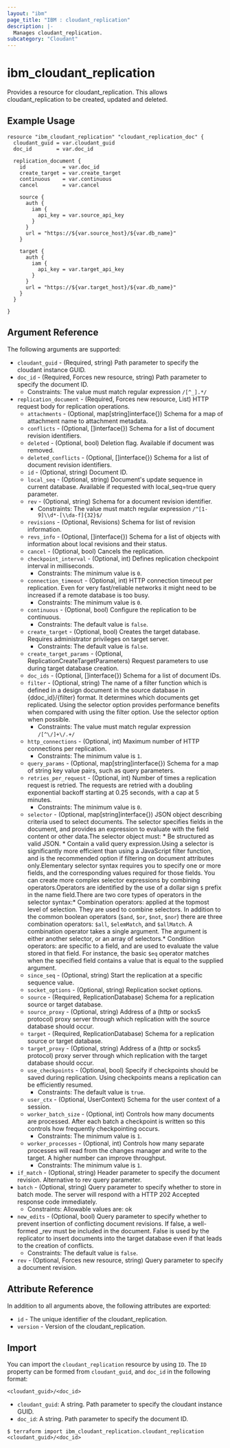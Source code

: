 ```yaml
---
layout: "ibm"
page_title: "IBM : cloudant_replication"
description: |-
  Manages cloudant_replication.
subcategory: "Cloudant"
---
```


# ibm\_cloudant_replication

Provides a resource for cloudant_replication. This allows cloudant_replication to be created, updated and deleted.

## Example Usage

```hcl
resource "ibm_cloudant_replication" "cloudant_replication_doc" {
  cloudant_guid = var.cloudant_guid
  doc_id        = var.doc_id

  replication_document {
    id            = var.doc_id
    create_target = var.create_target
    continuous    = var.continuous
    cancel        = var.cancel

    source {
      auth {
        iam {
          api_key = var.source_api_key
        }
      }
      url = "https://${var.source_host}/${var.db_name}"
    }

    target {
      auth {
        iam {
          api_key = var.target_api_key
        }
      }
      url = "https://${var.target_host}/${var.db_name}"
    }
  }

}
```

## Argument Reference

The following arguments are supported:

* `cloudant_guid` - (Required, string) Path parameter to specify the cloudant instance GUID.
* `doc_id` - (Required, Forces new resource, string) Path parameter to specify the document ID.
  * Constraints: The value must match regular expression `/[^_].*/`
* `replication_document` - (Required, Forces new resource, List) HTTP request body for replication operations.
  * `attachments` - (Optional, map[string]interface{}) Schema for a map of attachment name to attachment metadata.
  * `conflicts` - (Optional, []interface{}) Schema for a list of document revision identifiers.
  * `deleted` - (Optional, bool) Deletion flag. Available if document was removed.
  * `deleted_conflicts` - (Optional, []interface{}) Schema for a list of document revision identifiers.
  * `id` - (Optional, string) Document ID.
  * `local_seq` - (Optional, string) Document's update sequence in current database. Available if requested with local_seq=true query parameter.
  * `rev` - (Optional, string) Schema for a document revision identifier.
    * Constraints: The value must match regular expression `/^[1-9]\\d*-[\\da-f]{32}$/`
  * `revisions` - (Optional, Revisions) Schema for list of revision information.
  * `revs_info` - (Optional, []interface{}) Schema for a list of objects with information about local revisions and their status.
  * `cancel` - (Optional, bool) Cancels the replication.
  * `checkpoint_interval` - (Optional, int) Defines replication checkpoint interval in milliseconds.
    * Constraints: The minimum value is `0`.
  * `connection_timeout` - (Optional, int) HTTP connection timeout per replication. Even for very fast/reliable networks it might need to be increased if a remote database is too busy.
    * Constraints: The minimum value is `0`.
  * `continuous` - (Optional, bool) Configure the replication to be continuous.
    * Constraints: The default value is `false`.
  * `create_target` - (Optional, bool) Creates the target database. Requires administrator privileges on target server.
    * Constraints: The default value is `false`.
  * `create_target_params` - (Optional, ReplicationCreateTargetParameters) Request parameters to use during target database creation.
  * `doc_ids` - (Optional, []interface{}) Schema for a list of document IDs.
  * `filter` - (Optional, string) The name of a filter function which is defined in a design document in the source database in {ddoc_id}/{filter} format. It determines which documents get replicated. Using the selector option provides performance benefits when compared with using the filter option. Use the selector option when possible.
    * Constraints: The value must match regular expression `/[^\/]+\/.+/`
  * `http_connections` - (Optional, int) Maximum number of HTTP connections per replication.
    * Constraints: The minimum value is `1`.
  * `query_params` - (Optional, map[string]interface{}) Schema for a map of string key value pairs, such as query parameters.
  * `retries_per_request` - (Optional, int) Number of times a replication request is retried. The requests are retried with a doubling exponential backoff starting at 0.25 seconds, with a cap at 5 minutes.
    * Constraints: The minimum value is `0`.
  * `selector` - (Optional, map[string]interface{}) JSON object describing criteria used to select documents. The selector specifies fields in the document, and provides an expression to evaluate with the field content or other data.The selector object must:  * Be structured as valid JSON.  * Contain a valid query expression.Using a selector is significantly more efficient than using a JavaScript filter function, and is the recommended option if filtering on document attributes only.Elementary selector syntax requires you to specify one or more fields, and the corresponding values required for those fields. You can create more complex selector expressions by combining operators.Operators are identified by the use of a dollar sign `$` prefix in the name field.There are two core types of operators in the selector syntax:* Combination operators: applied at the topmost level of selection. They are used to combine selectors. In addition to the common boolean operators (`$and`, `$or`, `$not`, `$nor`) there are three combination operators: `$all`, `$elemMatch`, and `$allMatch`. A combination operator takes a single argument. The argument is either another selector, or an array of selectors.* Condition operators: are specific to a field, and are used to evaluate the value stored in that field. For instance, the basic `$eq` operator matches when the specified field contains a value that is equal to the supplied argument.
  * `since_seq` - (Optional, string) Start the replication at a specific sequence value.
  * `socket_options` - (Optional, string) Replication socket options.
  * `source` - (Required, ReplicationDatabase) Schema for a replication source or target database.
  * `source_proxy` - (Optional, string) Address of a (http or socks5 protocol) proxy server through which replication with the source database should occur.
  * `target` - (Required, ReplicationDatabase) Schema for a replication source or target database.
  * `target_proxy` - (Optional, string) Address of a (http or socks5 protocol) proxy server through which replication with the target database should occur.
  * `use_checkpoints` - (Optional, bool) Specify if checkpoints should be saved during replication. Using checkpoints means a replication can be efficiently resumed.
    * Constraints: The default value is `true`.
  * `user_ctx` - (Optional, UserContext) Schema for the user context of a session.
  * `worker_batch_size` - (Optional, int) Controls how many documents are processed. After each batch a checkpoint is written so this controls how frequently checkpointing occurs.
    * Constraints: The minimum value is `1`.
  * `worker_processes` - (Optional, int) Controls how many separate processes will read from the changes manager and write to the target. A higher number can improve throughput.
    * Constraints: The minimum value is `1`.
* `if_match` - (Optional, string) Header parameter to specify the document revision. Alternative to rev query parameter.
* `batch` - (Optional, string) Query parameter to specify whether to store in batch mode. The server will respond with a HTTP 202 Accepted response code immediately.
  * Constraints: Allowable values are: ok
* `new_edits` - (Optional, bool) Query parameter to specify whether to prevent insertion of conflicting document revisions. If false, a well-formed _rev must be included in the document. False is used by the replicator to insert documents into the target database even if that leads to the creation of conflicts.
  * Constraints: The default value is `false`.
* `rev` - (Optional, Forces new resource, string) Query parameter to specify a document revision.

## Attribute Reference

In addition to all arguments above, the following attributes are exported:

* `id` - The unique identifier of the cloudant_replication.
* `version` - Version of the cloudant_replication.

## Import

You can import the `cloudant_replication` resource by using `ID`.
The `ID` property can be formed from `cloudant_guid`, and `doc_id` in the following format:

```
<cloudant_guid>/<doc_id>
```
* `cloudant_guid`: A string. Path parameter to specify the cloudant instance GUID.
* `doc_id`: A string. Path parameter to specify the document ID.

```
$ terraform import ibm_cloudant_replication.cloudant_replication <cloudant_guid>/<doc_id>
```
